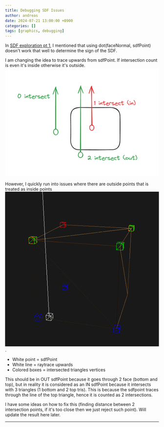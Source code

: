 ```yaml
---
title: Debugging SDF Issues 
author: andreas
date: 2024-07-21 13:00:00 +0900
categories: []
tags: [graphics, debugging]
---
```


In [SDF exploration pt 1](_posts/2024-07-21-sdf-exploration-pt-1.md), I mentioned that using dot(faceNormal, sdfPoint) doesn't work that well to determine the sign of the SDF. 

I am changing the idea to trace upwards from sdfPoint. If intersection count is even it's inside otherwise it's outside.
 ![Intersect idea](../assets/img/post_img/2024-07-26-debugging-sdf/intersect-idea.png)

However, I quickly run into issues where there are outside points that is treated as inside points
 ![Debugging](../assets/img/post_img/2024-07-26-debugging-sdf/debugging.png).
 - White point = sdfPoint
 - White line = raytrace upwards
 - Colored boxes = intersected triangles vertices

This should be in OUT sdfPoint because it goes through 2 face (bottom and top), but in reality it is considered as an IN sdfPoint because it intersects with 3 triangles (1 bottom and 2 top tris). This is because the sdfpoint traces through the line of the top triangle, hence it is counted as 2 intersections.

I have some ideas on how to fix this (finding distance between 2 intersection points, if it's too close then we just reject such point). Will update the result here later.

----
